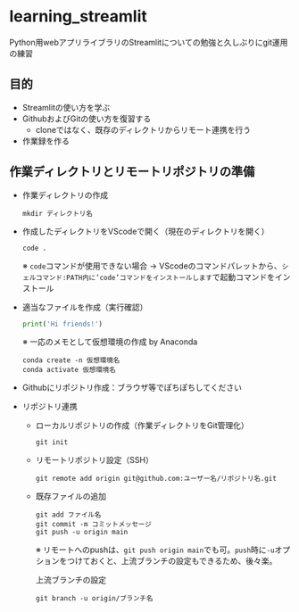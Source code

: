 # learning_streamlit
Python用webアプリライブラリのStreamlitについての勉強と久しぶりにgit運用の練習

## 目的
- Streamlitの使い方を学ぶ
- GithubおよびGitの使い方を復習する
  - cloneではなく、既存のディレクトリからリモート連携を行う
- 作業録を作る

## 作業ディレクトリとリモートリポジトリの準備
- 作業ディレクトリの作成
  ```ターミナル
  mkdir ディレクトリ名
  ```

- 作成したディレクトリをVScodeで開く（現在のディレクトリを開く）
  ```ターミナル
  code .
  ```
  ※ `code`コマンドが使用できない場合 → VScodeのコマンドパレットから、`シェルコマンド:PATH内に’code’コマンドをインストールします`で起動コマンドをインストール

- 適当なファイルを作成（実行確認）
  ```app.py
  print('Hi friends!')
  ```
  ※ 一応のメモとして仮想環境の作成 by Anaconda
  ```ターミナル
  conda create -n 仮想環境名
  conda activate 仮想環境名
  ```

- Githubにリポジトリ作成：ブラウザ等でぽちぽちしてください

- リポジトリ連携
  - ローカルリポジトリの作成（作業ディレクトリをGit管理化）
    ```ターミナル
    git init
    ```

  - リモートリポジトリ設定（SSH）
    ```ターミナル
    git remote add origin git@github.com:ユーザー名/リポジトリ名.git
    ```
  
  - 既存ファイルの追加
    ```ターミナル
    git add ファイル名
    git commit -m コミットメッセージ
    git push -u origin main
    ```
    ※ リモートへのpushは、`git push origin main`でも可。`push`時に`-u`オプションをつけておくと、上流ブランチの設定もできるため、後々楽。

    上流ブランチの設定
    ```ターミナル
    git branch -u origin/ブランチ名
    ```

